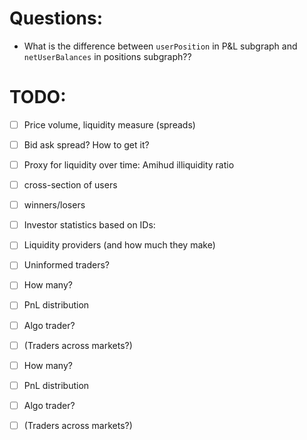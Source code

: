 

# Questions:

- What is the difference between `userPosition` in P\&L subgraph and `netUserBalances` in positions subgraph??



# TODO:
- [ ] Price volume, liquidity measure (spreads)
- [ ] Bid ask spread? How to get it?
- [ ] Proxy for liquidity over time: Amihud illiquidity ratio

- [ ] cross-section of users
- [ ] winners/losers

- [ ] Investor statistics based on IDs:
- [ ] Liquidity providers (and how much they make)
- [ ] Uninformed traders?
- [ ] How many?
- [ ] PnL distribution
- [ ] Algo trader?
- [ ] (Traders across markets?)


- [ ] How many?
- [ ] PnL distribution
- [ ] Algo trader?
- [ ] (Traders across markets?)




